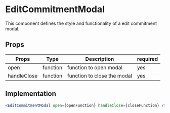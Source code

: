 # EditCommitmentModal

This component defines the style and functionality of a edit commitment modal.

## Props

| Props       | Type     | Description                 | required |
| ----------- | -------- | --------------------------- | -------- |
| open        | function | function to open modal      | yes      |
| handleClose | function | function to close the modal | yes      |

## Implementation

```jsx
<EditCommitmentModal open={openFunction} handleClose={closeFunction} />
```
